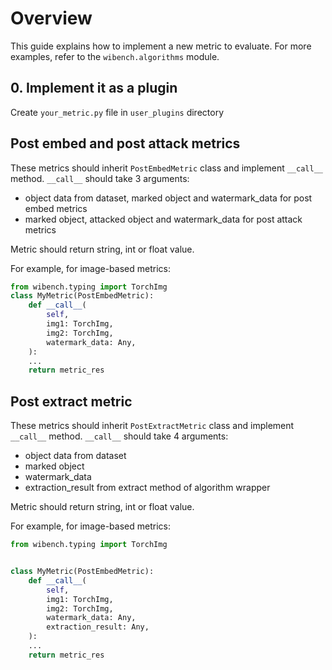 # Overview

This guide explains how to implement a new metric to evaluate. For more examples, refer to the `wibench.algorithms` module.

## 0. Implement it as a plugin

Create `your_metric.py` file in `user_plugins` directory

## Post embed and post attack metrics

These metrics should inherit `PostEmbedMetric` class and implement `__call__` method. `__call__` should take 3 arguments:

* object data from dataset, marked object and watermark_data for post embed metrics
* marked object, attacked object and watermark_data for post attack metrics

Metric should return string, int or float value.

For example, for image-based metrics:

```python
from wibench.typing import TorchImg
class MyMetric(PostEmbedMetric):
    def __call__(
        self,
        img1: TorchImg,
        img2: TorchImg,
        watermark_data: Any,
    ):
    ...
    return metric_res
```

## Post extract metric

These metrics should inherit `PostExtractMetric` class and implement `__call__` method. `__call__` should take 4 arguments:

* object data from dataset
* marked object
* watermark_data
* extraction_result from extract method of algorithm wrapper

Metric should return string, int or float value.

For example, for image-based metrics:

```python
from wibench.typing import TorchImg


class MyMetric(PostEmbedMetric):
    def __call__(
        self,
        img1: TorchImg,
        img2: TorchImg,
        watermark_data: Any,
        extraction_result: Any,
    ):
    ...
    return metric_res
```
